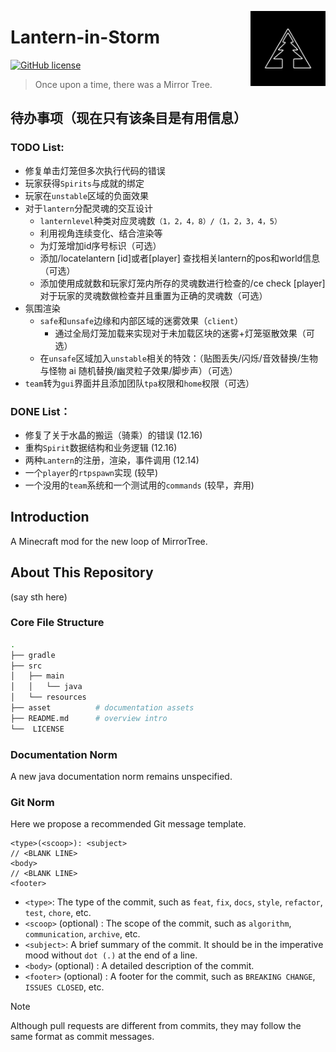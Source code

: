 <a title="MirrorTree Wiki" href="https://wiki.mirror.bearcabbage.top/"><img align="right" alt="MirrorTree logo" width="120" height="120" src="/asset/images/logo.svg"></a>

# Lantern-in-Storm

[![GitHub license](https://img.shields.io/github/license/BaicaiBear/Lantern-in-Storm
)](https://img.shields.io/github/license/BaicaiBear/Lantern-in-Storm)

> Once upon a time, there was a Mirror Tree.
 
## 待办事项（现在只有该条目是有用信息）

### TODO List:

- 修复单击灯笼但多次执行代码的错误
- 玩家获得`Spirits`与成就的绑定
- 玩家在`unstable`区域的负面效果
- 对于`lantern`分配灵魂的交互设计
  - `lanternlevel`种类对应灵魂数`（1，2，4，8）/（1，2，3，4，5）`
  - 利用视角连续变化、结合渲染等
  - 为灯笼增加id序号标识（可选）
  - 添加/locatelantern [id]或者[player] 查找相关lantern的pos和world信息（可选）
  - 添加使用成就数和玩家灯笼内所存的灵魂数进行检查的/ce check [player]对于玩家的灵魂数做检查并且重置为正确的灵魂数（可选）
- 氛围渲染
  - `safe`和`unsafe`边缘和内部区域的迷雾效果（`client`）
     - 通过全局灯笼加载来实现对于未加载区块的迷雾+灯笼驱散效果（可选）
  - 在`unsafe`区域加入`unstable`相关的特效：（贴图丢失/闪烁/音效替换/生物与怪物 ai 随机替换/幽灵粒子效果/脚步声）（可选）
- `team`转为`gui`界面并且添加团队`tpa`权限和`home`权限（可选）

### DONE List：

- 修复了关于水晶的搬运（骑乘）的错误 (12.16)
- 重构`Spirit`数据结构和业务逻辑 (12.16)
- 两种`Lantern`的注册，渲染，事件调用 (12.14)
- 一个`player`的`rtpspawn`实现 (较早)
- 一个没用的`team`系统和一个测试用的`commands` (较早，弃用)




## Introduction

A Minecraft mod for the new loop of MirrorTree.

## About This Repository

(say sth here)

### Core File Structure

```bash
.
├── gradle
├── src
│   ├── main
│   │   └── java
│   └── resources
├── asset          # documentation assets
├── README.md      # overview intro
└──  LICENSE
```

### Documentation Norm

A new java documentation norm remains unspecified.

### Git Norm

Here we propose a recommended Git message template.

```git
<type>(<scoop>): <subject>
// <BLANK LINE>
<body>
// <BLANK LINE>
<footer>
```

- `<type>`: The type of the commit, such as `feat`, `fix`, `docs`, `style`, `refactor`, `test`, `chore`, etc.
- `<scoop>` (optional) : The scope of the commit, such as `algorithm`, `communication`, `archive`, etc.
- `<subject>`: A brief summary of the commit. It should be in the imperative mood without `dot (.)` at the end of a line.
- `<body>` (optional) : A detailed description of the commit.
- `<footer>` (optional) : A footer for the commit, such as `BREAKING CHANGE`, `ISSUES CLOSED`, etc.

> [!NOTE]
> Although pull requests are different from commits, they may follow the same format as commit messages.
